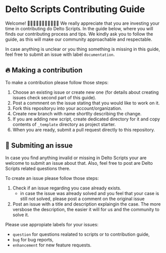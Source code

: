 # Delto Scripts Contributing Guide
Welcome! 👋👋🏻👋🏼👋🏽👋🏾👋🏿 We really appreciate that you are investing your time in contributing do Delto Scripts. In the guide below, where you will finds our contributing process and tips. We kindly ask you to follow the guide, as this will make our community approachable and respectable.

In case anything is unclear or you thing something is missing in this guide, feel free to submit an issue with label `documentation`.

## 🔥 Making a contribution 
To make a contribution please follow those steps:
1. Choose an existing issue or create new one (for details about creating issues check second part of this guide).
1. Post a commnent on the issue stating that you would like to work on it.
1. Fork this repositoryu into your account/organization.
1. Create new branch with name shortlty describing the change.
1. If you are adding new script, create dedicated directory for it and copy contents of `_template` directory as project starter.
1. When you are ready, submit a pull request directly to this repository.

## 🚀 Submiting an issue 
In case you find anything invalid or missing in Delto Scripts your are welcome to submit an issue about that. Also, feel free to post are Delto Scripts related questions there.

To create an issue please follow those steps:
1. Check if an issue regarding you case already exists.
    - in case the issue was already solved and you feel that your case is still not solved, please post a comment on the original issue
1. Post an issue with a title and description explaingin the case. The more versbose the description, the easier it will for us and the community to solve it. 

Please use appropiate labels for your issues:
- `question` for questions realated to scripts or to contribution guide,
- `bug` for bug reports,
- `enhancement` for new feature requests.
